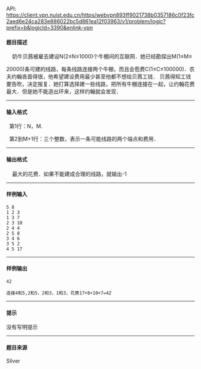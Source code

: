 API: https://client.vpn.nuist.edu.cn/https/webvpn893ff9021738b0357186c0f23fc2aed6e24ca283e886022bc5d861ea12f03963/v1/problem/logic?prefix=b&logicId=3390&enlink-vpn

#### 题目描述

    奶牛贝茜被雇去建设N(2≤N≤1000)个牛棚间的互联网．她已经勘探出M(1≤M≤

20000)条可建的线路，每条线路连接两个牛棚，而且会苞费C(1≤C≤100000)．农夫约翰吝啬得很，他希望建设费用最少甚至他都不想给贝茜工钱． 贝茜得知工钱要告吹，决定报复．她打算选择建一些线路，把所有牛棚连接在一起，让约翰花费最大．但是她不能造出环来，这样约翰就会发现．

---

#### 输入格式

  第1行：N，M.

  第2到M+1行：三个整数，表示一条可能线路的两个端点和费用．

---

#### 输出格式

    最大的花费．如果不能建成合理的线路，就输出-1

---

#### 样例输入
```
5 8
1 2 3
1 3 7
2 3 10
2 4 4
2 5 8
3 4 6
3 5 2
4 5 17
```

---

#### 样例输出
```
42

连接4和5,2和5，2和3，1和3，花费17+8+10+7=42
```

---

#### 提示

没有写明提示

---

#### 题目来源

Silver